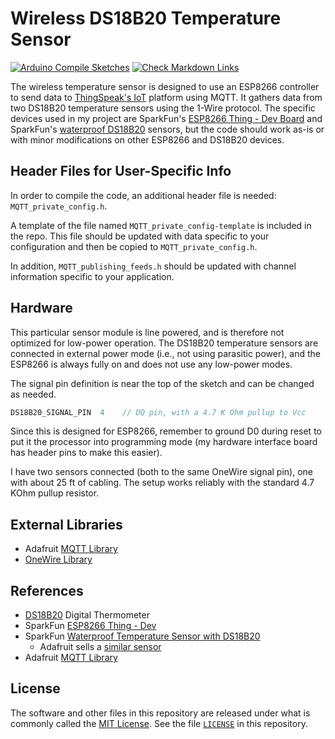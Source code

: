 # Wireless DS18B20 Temperature Sensor

[![Arduino Compile Sketches](https://github.com/Andy4495/ESP-WiFi-DS18B20-Temp-Sensor/actions/workflows/arduino-compile-sketches.yml/badge.svg)](https://github.com/Andy4495/ESP-WiFi-DS18B20-Temp-Sensor/actions/workflows/arduino-compile-sketches.yml)
[![Check Markdown Links](https://github.com/Andy4495/ESP-WiFi-DS18B20-Temp-Sensor/actions/workflows/check-links.yml/badge.svg)](https://github.com/Andy4495/ESP-WiFi-DS18B20-Temp-Sensor/actions/workflows/check-links.yml)

The wireless temperature sensor is designed to use an ESP8266 controller to send data to [ThingSpeak's IoT][3] platform using MQTT. It gathers data from two DS18B20 temperature sensors using the 1-Wire protocol. The specific devices used in my project are SparkFun's [ESP8266 Thing - Dev Board][1] and SparkFun's [waterproof DS18B20][2] sensors, but the code should work as-is or with minor modifications on other ESP8266 and DS18B20 devices.

## Header Files for User-Specific Info

In order to compile the code, an additional header file is needed: `MQTT_private_config.h`.

A template of the file named `MQTT_private_config-template` is included in the repo. This file should be updated with data specific to your configuration and then be copied to `MQTT_private_config.h`.

In addition, `MQTT_publishing_feeds.h` should be updated with channel information specific to your application.

## Hardware

This particular sensor module is line powered, and is therefore not optimized for low-power operation. The DS18B20 temperature sensors are connected in external power mode (i.e., not using parasitic power), and the ESP8266 is always fully on and does not use any low-power modes.

The signal pin definition is near the top of the sketch and can be changed as needed.

```cpp
DS18B20_SIGNAL_PIN  4    // DQ pin, with a 4.7 K Ohm pullup to Vcc
```

Since this is designed for ESP8266, remember to ground D0 during reset to put it the processor into programming mode (my hardware interface board has header pins to make this easier).

I have two sensors connected (both to the same OneWire signal pin), one with about 25 ft of cabling. The setup works reliably with the standard 4.7 KOhm pullup resistor.

## External Libraries

- Adafruit [MQTT Library][5]
- [OneWire Library][6]

## References

- [DS18B20][4] Digital Thermometer
- SparkFun [ESP8266 Thing - Dev][1]
- SparkFun [Waterproof Temperature Sensor with DS18B20][2]
  - Adafruit sells a [similar sensor][8]
- Adafruit [MQTT Library][5]

## License

The software and other files in this repository are released under what is commonly called the [MIT License][100]. See the file [`LICENSE`][101] in this repository.

[1]: https://www.sparkfun.com/products/13711
[2]: https://www.sparkfun.com/products/11050
[3]: https://thingspeak.com/
[4]: https://cdn.sparkfun.com/datasheets/Sensors/Temp/DS18B20.pdf
[5]: https://github.com/adafruit/Adafruit_MQTT_Library
[6]: https://github.com/PaulStoffregen/OneWire
[8]: https://www.adafruit.com/product/381
[100]: https://choosealicense.com/licenses/mit/
[101]: ./LICENSE
[//]: # ([200]: https://github.com/Andy4495/ESP-WiFi-DS18B20-Temp-Sensor)
